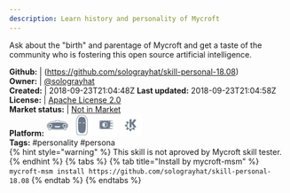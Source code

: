 ```yaml
---
description: Learn history and personality of Mycroft
---
```

Ask about the "birth" and parentage of Mycroft and get a taste of the community
who is fostering this open source artificial intelligence.

**Github:** | (https://github.com/solograyhat/skill-personal-18.08)  
**Owner:** | [@solograyhat](https://github.com/solograyhat)  
**Created:** | 2018-09-23T21:04:48Z  **Last updated:** 2018-09-23T21:04:58Z  
**License:** | [Apache License 2.0](https://api.github.com/licenses/apache-2.0)  
**Market status:** | [Not in Market](https://market.mycroft.ai/skill/)  
**Platform:**   ![](.gitbook/assets/mark-1-icon.png)  ![](.gitbook/assets/mark-2-icon.png)  ![](.gitbook/assets/picroft-icon.png)  ![](.gitbook/assets/kde.png)   
**Tags:** \#personality \#persona   
{% hint style="warning" %}
This skill is not aproved by Mycroft skill tester.
{% endhint %}
  {% tabs %}
{% tab title="Install by mycroft-msm" %}
``` mycroft-msm install https://github.com/solograyhat/skill-personal-18.08```
{% endtab %}
  {% endtabs %}
  